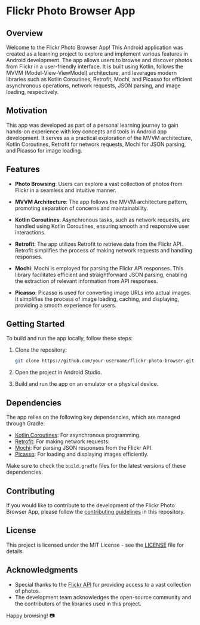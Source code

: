 # Flickr Photo Browser App

## Overview

Welcome to the Flickr Photo Browser App! This Android application was created as a learning project to explore and implement various features in Android development. The app allows users to browse and discover photos from Flickr in a user-friendly interface. It is built using Kotlin, follows the MVVM (Model-View-ViewModel) architecture, and leverages modern libraries such as Kotlin Coroutines, Retrofit, Mochi, and Picasso for efficient asynchronous operations, network requests, JSON parsing, and image loading, respectively.

## Motivation

This app was developed as part of a personal learning journey to gain hands-on experience with key concepts and tools in Android app development. It serves as a practical exploration of the MVVM architecture, Kotlin Coroutines, Retrofit for network requests, Mochi for JSON parsing, and Picasso for image loading.

## Features

- **Photo Browsing**: Users can explore a vast collection of photos from Flickr in a seamless and intuitive manner.

- **MVVM Architecture**: The app follows the MVVM architecture pattern, promoting separation of concerns and maintainability.

- **Kotlin Coroutines**: Asynchronous tasks, such as network requests, are handled using Kotlin Coroutines, ensuring smooth and responsive user interactions.

- **Retrofit**: The app utilizes Retrofit to retrieve data from the Flickr API. Retrofit simplifies the process of making network requests and handling responses.

- **Mochi**: Mochi is employed for parsing the Flickr API responses. This library facilitates efficient and straightforward JSON parsing, enabling the extraction of relevant information from API responses.

- **Picasso**: Picasso is used for converting image URLs into actual images. It simplifies the process of image loading, caching, and displaying, providing a smooth experience for users.

## Getting Started

To build and run the app locally, follow these steps:

1. Clone the repository:

   ```bash
   git clone https://github.com/your-username/flickr-photo-browser.git
   ```

2. Open the project in Android Studio.

3. Build and run the app on an emulator or a physical device.

## Dependencies

The app relies on the following key dependencies, which are managed through Gradle:

- [Kotlin Coroutines](https://github.com/Kotlin/kotlinx.coroutines): For asynchronous programming.
- [Retrofit](https://github.com/square/retrofit): For making network requests.
- [Mochi](https://github.com/your-username/mochi): For parsing JSON responses from the Flickr API.
- [Picasso](https://github.com/square/picasso): For loading and displaying images efficiently.

Make sure to check the `build.gradle` files for the latest versions of these dependencies.

## Contributing

If you would like to contribute to the development of the Flickr Photo Browser App, please follow the [contributing guidelines](CONTRIBUTING.md) in this repository.

## License

This project is licensed under the MIT License - see the [LICENSE](LICENSE) file for details.

## Acknowledgments

- Special thanks to the [Flickr API](https://www.flickr.com/services/api/) for providing access to a vast collection of photos.
- The development team acknowledges the open-source community and the contributors of the libraries used in this project.

Happy browsing! 📷
